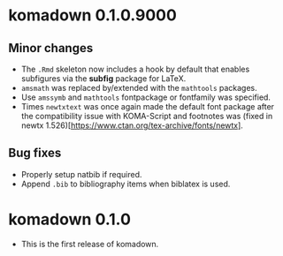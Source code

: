 # komadown 0.1.0.9000

## Minor changes
* The `.Rmd` skeleton now includes a hook by default that enables subfigures
via the **subfig** package for LaTeX.
* `amsmath` was replaced by/extended with the `mathtools` packages.
* Use `amssymb` and `mathtools` fontpackage or fontfamily was specified.
* Times `newtxtext` was once again made the default font package after the 
compatibility issue with KOMA-Script and footnotes was
(fixed in newtx 1.526)[https://www.ctan.org/tex-archive/fonts/newtx].

## Bug fixes
* Properly setup natbib if required.
* Append `.bib` to bibliography items when biblatex is used.

# komadown 0.1.0

* This is the first release of komadown.

